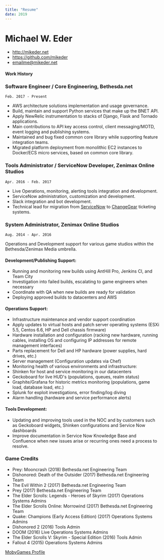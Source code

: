 ```yaml
---
title: "Resume"
date: 2019
---
```


Michael W. Eder
===============

-   <http://mikeder.net>
-   <https://github.com/mikeder>
-   <emailme@mikeder.net>

#### Work History


### Software Engineer / Core Engineering, Bethesda.net
`Feb. 2017 - Present`

-   AWS architecture solutions implementation and usage governance.
-   Build, maintain and support Python services that make up the BNET
    API.
-   Apply NewRelic instrumentation to stacks of Django, Flask and
    Tornado applications.
-   Main contributions to API key access control, client messaging/MOTD,
    event logging and publishing systems.
-   Maintained and bug fixed common core library while supporting
    feature integration teams.
-   Migrated platform deployment from monolithic EC2 instances to
    Docker/ECS micro services, based on common core library.

### Tools Administrator / ServiceNow Developer, Zenimax Online Studios
`Apr. 2016 - Feb. 2017`

-   Live Operations, monitoring, alerting tools integration and
    development.
-   ServiceNow administration, customization and development.
-   Slack integration and bot development.
-   Technical lead for migration from
    [ServiceNow](https://www.servicenow.com/) to
    [ChangeGear](https://www.sunviewsoftware.com/products) ticketing
    systems.

### System Administrator, Zenimax Online Studios
`Aug. 2014 - Apr. 2016`

Operations and Development support for various game studios within the
Bethesda/Zenimax Media umbrella.

#### Development/Publishing Support:

-   Running and monitoring new builds using AntHill Pro, Jenkins CI, and
    Team City
-   Investigation into failed builds, escalating to game engineers when
    necessary
-   Coordinate with QA when new builds are ready for validation
-   Deploying approved builds to datacenters and AWS

#### Operations Support:

-   Infrastructure maintenance and vendor support coordination
-   Apply updates to virtual hosts and patch server operating systems
    (ESXi 5.5, Centos 6.6, HP and Dell chassis firmware)
-   Hardware installation and configuration (racking new hardware,
    running cables, installing OS and configuring IP addresses for
    remote management interfaces)
-   Parts replacement for Dell and HP hardware (power supplies, hard
    drives, etc.)
-   Server management (Configuration updates via Chef)
-   Monitoring health of various environments and infrastructure:
-   Shinken for host and service monitoring in our datacenters
-   Geckoboard for live HUD's (populations, queues, realm status)
-   Graphite/Grafana for historic metrics monitoring (populations, game
    load, database load, etc.)
-   Splunk for exploit investigations, error finding/log diving
-   Alarm handling (hardware and service performance alerts)

#### Tools Development:

-   Updating and improving tools used in the NOC and by customers such
    as Geckoboard widgets, Shinken configurations and Service Now
    dashboards
-   Improve documentation in Service Now Knowledge Base and Confluence
    when new issues arise or recurring ones need a process to resolve.

### Game Credits

-   Prey: Mooncrash (2018) Bethesda.net Engineering Team
-   Dishonored: Death of the Outsider (2017)
    Bethesda.net Engineering Team
-   The Evil Within 2 (2017) Bethesda.net Engineering Team
-   Prey (2017) Bethesda.net Engineering Team
-   The Elder Scrolls: Legends - Heroes of Skyrim (2017)
    Operations Systems Admins
-   The Elder Scrolls Online: Morrowind (2017)
    Bethesda.net Engineering Team
-   Quake: Champions (Early Access Edition) (2017)
    Operations Systems Admins
-   Dishonored 2 (2016) Tools Admin
-   DOOM (2016) Live Operations Systems Admins
-   The Elder Scrolls V: Skyrim - Special Edition (2016) Tools Admin
-   Fallout 4 (2015) Operations Systems Admins

[MobyGames Profile](https://www.mobygames.com/developer/sheet/view/developerId,767199)
